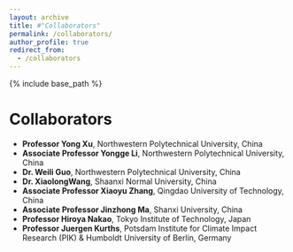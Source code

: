 ```yaml
---
layout: archive
title: #"Collaborators"
permalink: /collaborators/
author_profile: true
redirect_from:
  - /collaborators
---
```


{% include base_path %}

Collaborators
=====
* **Professor Yong Xu**, Northwestern Polytechnical University, China
* **Associate Professor Yongge Li**, Northwestern Polytechnical University, China
* **Dr. Weili Guo**, Northwestern Polytechnical University, China
* **Dr. XiaolongWang**, Shaanxi Normal University, China
* **Associate Professor Xiaoyu Zhang**, Qingdao University of Technology, China
* **Associate Professor Jinzhong Ma**, Shanxi University, China
* **Professor Hiroya Nakao**, Tokyo Institute of Technology, Japan
* **Professor Juergen Kurths**, Potsdam Institute for Climate Impact Research (PIK) & Humboldt University of Berlin, Germany
